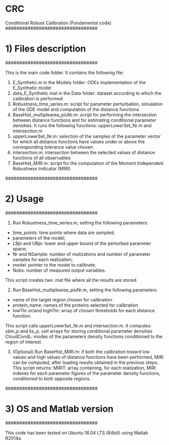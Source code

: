 # CRC
Conditional Robust Calibration 
(Fundamental code)
#################################
# 1) Files description
#################################


This is the main code folder. It contains the following file:

1. E_Synthetic.m in the Models folder: ODEs implementation of the E_Synthetic model  
2. data_E_Synthetic.mat in the Data folder: dataset according to which the calibration is performed
3. Robustness_time_series.m: script for parameter perturbation, simulation of the ODE model and computation of the distance functions
4. BaseHist_multiplearea_piuNr.m: script for performing the intersection between distance functions and for estimating conditional parameter densities. It runs the following functions: upperLowerSet_Nr.m and intersection.m
5. upperLowerSet_Nr.m: selection of the samples of the parameter vector for which all distance functions have values under or above the 
   corresponding tolerance value chosen
6. intersection.m: intersection between the selected values of distance functions of all observables 
7. BaseHist_MIRI.m: script for the computation of the Moment Independent Robustness Indicator (MIRI)



#################################
# 2) Usage
#################################

1. Run Robustness_time_series.m, setting the following parameters:
* time_points: time points where data are sampled;
* parameters of the model;
* LBpi and UBpi: lower and upper bound of the perturbed parameter space;
* Nr and NSample: number of realizations and number of parameter samples for each realization;
* model: pointer to the model to calibrate;
* Nobs: number of measured output variables.

This script creates two .mat file where all the results are stored.

2. Run BaseHist_multiplearea_piuNr.m, setting the following parameters:
* name of the target region chosen for calibration
* protein_name: names of the proteins selected for calibration
* lowThr or/and highThr: array of chosen thresholds for each distance function.

This script calls upperLowerSet_Nr.m and intersection.m.
It computes: xbin_p and ks_p, cell arrays for storing conditional parameter densities CloudCondL: modes of the parameters density functions conditioned to the region of interest. 

3. (Optional) Run BaseHist_MIRI.m: if both the calibration toward low values and high values of distance functions have been performed, MIRI can be computed, after loading results obtained in the previous steps. This script returns: MIRIT: array containing, for each realization, MIRI indexes for each parameter figures of the parameter density functions, conditioned to both opposite regions.
           
        


#################################
# 3) OS and Matlab version
#################################

This code has been tested on Ubuntu 16.04 LTS (64bit) using Matlab R2014a.

